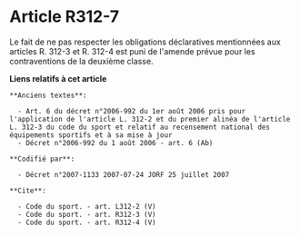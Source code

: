 # Article R312-7

Le fait de ne pas respecter les obligations déclaratives mentionnées aux articles R. 312-3 et R. 312-4 est puni de l'amende
prévue pour les contraventions de la deuxième classe.

**Liens relatifs à cet article**

	**Anciens textes**:

	  - Art. 6 du décret n°2006-992 du 1er août 2006 pris pour l'application de l'article L. 312-2 et du premier alinéa de l'article L. 312-3 du code du sport et relatif au recensement national des équipements sportifs et à sa mise à jour
	  - Décret n°2006-992 du 1 août 2006 - art. 6 (Ab)

	**Codifié par**:

	  - Décret n°2007-1133 2007-07-24 JORF 25 juillet 2007

	**Cite**:

	  - Code du sport. - art. L312-2 (V)
	  - Code du sport. - art. R312-3 (V)
	  - Code du sport. - art. R312-4 (V)
